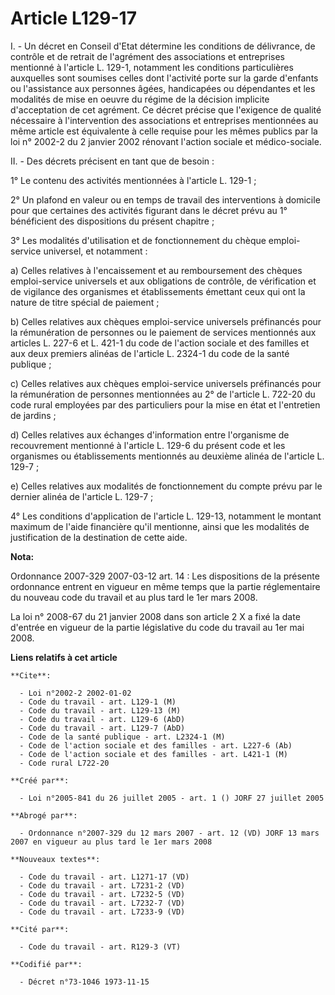 # Article L129-17

I. - Un décret en Conseil d'Etat détermine les conditions de délivrance, de contrôle et de retrait de l'agrément des
associations et entreprises mentionné à l'article L. 129-1, notamment les conditions particulières auxquelles sont soumises
celles dont l'activité porte sur la garde d'enfants ou l'assistance aux personnes âgées, handicapées ou dépendantes et les
modalités de mise en oeuvre du régime de la décision implicite d'acceptation de cet agrément. Ce décret précise que
l'exigence de qualité nécessaire à l'intervention des associations et entreprises mentionnées au même article est équivalente
à celle requise pour les mêmes publics par la loi n° 2002-2 du 2 janvier 2002 rénovant l'action sociale et médico-sociale.

II. - Des décrets précisent en tant que de besoin :

1° Le contenu des activités mentionnées à l'article L. 129-1 ;

2° Un plafond en valeur ou en temps de travail des interventions à domicile pour que certaines des activités figurant dans le
décret prévu au 1° bénéficient des dispositions du présent chapitre ;

3° Les modalités d'utilisation et de fonctionnement du chèque emploi-service universel, et notamment :

a) Celles relatives à l'encaissement et au remboursement des chèques emploi-service universels et aux obligations de
contrôle, de vérification et de vigilance des organismes et établissements émettant ceux qui ont la nature de titre spécial
de paiement ;

b) Celles relatives aux chèques emploi-service universels préfinancés pour la rémunération de personnes ou le paiement de
services mentionnés aux articles L. 227-6 et L. 421-1 du code de l'action sociale et des familles et aux deux premiers
alinéas de l'article L. 2324-1 du code de la santé publique ;

c) Celles relatives aux chèques emploi-service universels préfinancés pour la rémunération de personnes mentionnées au 2° de
l'article L. 722-20 du code rural employées par des particuliers pour la mise en état et l'entretien de jardins ;

d) Celles relatives aux échanges d'information entre l'organisme de recouvrement mentionné à l'article L. 129-6 du présent
code et les organismes ou établissements mentionnés au deuxième alinéa de l'article L. 129-7 ;

e) Celles relatives aux modalités de fonctionnement du compte prévu par le dernier alinéa de l'article L. 129-7 ;

4° Les conditions d'application de l'article L. 129-13, notamment le montant maximum de l'aide financière qu'il mentionne,
ainsi que les modalités de justification de la destination de cette aide.

**Nota:**

Ordonnance 2007-329 2007-03-12 art. 14 : Les dispositions de la présente ordonnance entrent en vigueur en même temps que la
partie réglementaire du nouveau code du travail et au plus tard le 1er mars 2008.

La loi n° 2008-67 du 21 janvier 2008 dans son article 2 X a fixé la date d'entrée en vigueur de la partie législative du code
du travail au 1er mai 2008.

**Liens relatifs à cet article**

	**Cite**:

	  - Loi n°2002-2 2002-01-02
	  - Code du travail - art. L129-1 (M)
	  - Code du travail - art. L129-13 (M)
	  - Code du travail - art. L129-6 (AbD)
	  - Code du travail - art. L129-7 (AbD)
	  - Code de la santé publique - art. L2324-1 (M)
	  - Code de l'action sociale et des familles - art. L227-6 (Ab)
	  - Code de l'action sociale et des familles - art. L421-1 (M)
	  - Code rural L722-20

	**Créé par**:

	  - Loi n°2005-841 du 26 juillet 2005 - art. 1 () JORF 27 juillet 2005

	**Abrogé par**:

	  - Ordonnance n°2007-329 du 12 mars 2007 - art. 12 (VD) JORF 13 mars 2007 en vigueur au plus tard le 1er mars 2008

	**Nouveaux textes**:

	  - Code du travail - art. L1271-17 (VD)
	  - Code du travail - art. L7231-2 (VD)
	  - Code du travail - art. L7232-5 (VD)
	  - Code du travail - art. L7232-7 (VD)
	  - Code du travail - art. L7233-9 (VD)

	**Cité par**:

	  - Code du travail - art. R129-3 (VT)

	**Codifié par**:

	  - Décret n°73-1046 1973-11-15
